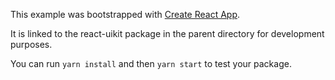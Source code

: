 This example was bootstrapped with [Create React App](https://github.com/facebook/create-react-app).

It is linked to the react-uikit package in the parent directory for development purposes.

You can run `yarn install` and then `yarn start` to test your package.
